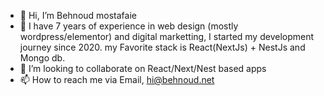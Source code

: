 - 👋 Hi, I’m Behnoud mostafaie
- 👀 I have 7 years of experience in web design (mostly wordpress/elementor) and digital marketting, I started my development journey since 2020. my Favorite stack is React(NextJs) + NestJs and Mongo db. 
- 💞️ I’m looking to collaborate on React/Next/Nest based apps
- 📫 How to reach me via Email, hi@behnoud.net

<!---
Behnoudmst/Behnoudmst is a ✨ special ✨ repository because its `README.md` (this file) appears on your GitHub profile.
You can click the Preview link to take a look at your changes.
--->
